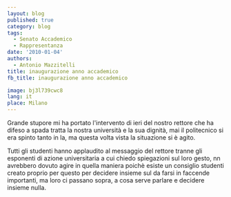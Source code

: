 ```yaml
---
layout: blog
published: true
category: blog
tags:
  - Senato Accademico
  - Rappresentanza
date: '2010-01-04'
authors:
  - Antonio Mazzitelli
title: inaugurazione anno accademico
fb_title: inaugurazione anno accademico

image: bj3l739cwc8
lang: it
place: Milano
---
```


Grande stupore mi ha portato l'intervento di ieri del nostro rettore che ha difeso a spada tratta la nostra università e la sua dignità, mai il politecnico si era spinto tanto in la, ma questa volta vista la situazione si è agito.

Tutti gli studenti hanno applaudito al messaggio del rettore tranne gli esponenti di azione universitaria a cui chiedo spiegazioni sul loro gesto, nn avrebbero dovuto agire in quella maniera poichè esiste un consiglio studenti creato proprio per questo per decidere insieme sul da farsi in faccende importanti, ma loro ci passano sopra, a cosa serve parlare e decidere insieme nulla.
